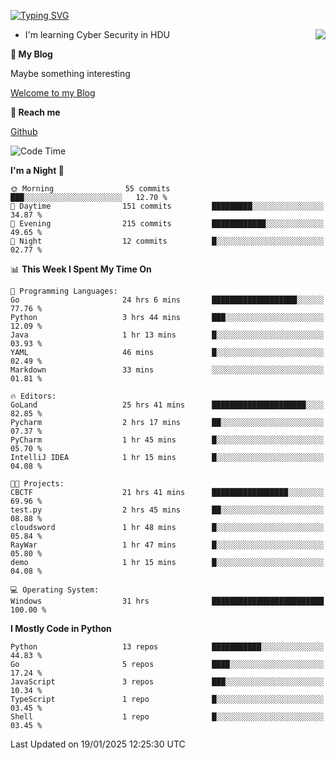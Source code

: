 [![Typing SVG](https://readme-typing-svg.herokuapp.com?font=Fira+Code&pause=1000&random=false&width=450&height=60&lines=Hello+%F0%9F%91%8B%F0%9F%8F%BB;I'm+JBNRZ)](https://git.io/typing-svg)

<a href="#">
  <img align="right" src="https://github-readme-stats.vercel.app/api?username=JBNRZ&show_icons=true&bg_color=15,f2f7fd,E0EAFC" />
</a>

- I'm learning Cyber Security in HDU

 **🌱 My Blog**

Maybe something interesting

[Welcome to my Blog](https://jbnrz.com.cn/)

 **💬 Reach me** 

[Github](https://github.com/JBNRZ)


<!--START_SECTION:waka-->
![Code Time](http://img.shields.io/badge/Code%20Time-844%20hrs%2017%20mins-blue)

**I'm a Night 🦉** 

```text
🌞 Morning                55 commits          ███░░░░░░░░░░░░░░░░░░░░░░   12.70 % 
🌆 Daytime                151 commits         █████████░░░░░░░░░░░░░░░░   34.87 % 
🌃 Evening                215 commits         ████████████░░░░░░░░░░░░░   49.65 % 
🌙 Night                  12 commits          █░░░░░░░░░░░░░░░░░░░░░░░░   02.77 % 
```


📊 **This Week I Spent My Time On** 

```text
💬 Programming Languages: 
Go                       24 hrs 6 mins       ███████████████████░░░░░░   77.76 % 
Python                   3 hrs 44 mins       ███░░░░░░░░░░░░░░░░░░░░░░   12.09 % 
Java                     1 hr 13 mins        █░░░░░░░░░░░░░░░░░░░░░░░░   03.93 % 
YAML                     46 mins             █░░░░░░░░░░░░░░░░░░░░░░░░   02.49 % 
Markdown                 33 mins             ░░░░░░░░░░░░░░░░░░░░░░░░░   01.81 % 

🔥 Editors: 
GoLand                   25 hrs 41 mins      █████████████████████░░░░   82.85 % 
Pycharm                  2 hrs 17 mins       ██░░░░░░░░░░░░░░░░░░░░░░░   07.37 % 
PyCharm                  1 hr 45 mins        █░░░░░░░░░░░░░░░░░░░░░░░░   05.70 % 
IntelliJ IDEA            1 hr 15 mins        █░░░░░░░░░░░░░░░░░░░░░░░░   04.08 % 

🐱‍💻 Projects: 
CBCTF                    21 hrs 41 mins      █████████████████░░░░░░░░   69.96 % 
test.py                  2 hrs 45 mins       ██░░░░░░░░░░░░░░░░░░░░░░░   08.88 % 
cloudsword               1 hr 48 mins        █░░░░░░░░░░░░░░░░░░░░░░░░   05.84 % 
RayWar                   1 hr 47 mins        █░░░░░░░░░░░░░░░░░░░░░░░░   05.80 % 
demo                     1 hr 15 mins        █░░░░░░░░░░░░░░░░░░░░░░░░   04.08 % 

💻 Operating System: 
Windows                  31 hrs              █████████████████████████   100.00 % 
```

**I Mostly Code in Python** 

```text
Python                   13 repos            ███████████░░░░░░░░░░░░░░   44.83 % 
Go                       5 repos             ████░░░░░░░░░░░░░░░░░░░░░   17.24 % 
JavaScript               3 repos             ███░░░░░░░░░░░░░░░░░░░░░░   10.34 % 
TypeScript               1 repo              █░░░░░░░░░░░░░░░░░░░░░░░░   03.45 % 
Shell                    1 repo              █░░░░░░░░░░░░░░░░░░░░░░░░   03.45 % 
```




 Last Updated on 19/01/2025 12:25:30 UTC
<!--END_SECTION:waka-->
